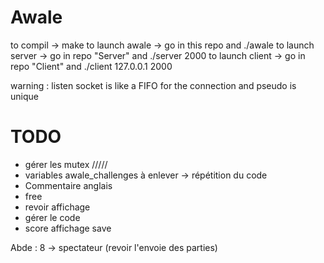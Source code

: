 # Awale

to compil -> make
to launch awale -> go in this repo and ./awale
to launch server -> go in repo "Server" and ./server 2000
to launch client -> go in repo "Client" and ./client 127.0.0.1 2000

warning : listen socket is like a FIFO for the connection and pseudo is unique

# TODO
- gérer les mutex /////
- variables awale_challenges à enlever -> répétition du code
- Commentaire anglais
- free
- revoir affichage
- gérer le code
- score affichage save

Abde :
8 -> spectateur (revoir l'envoie des parties) 
